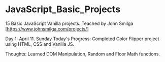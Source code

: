 # JavaScript_Basic_Projects
15 Basic JavaScript Vanilla projects. Teached by John Smilga [https://www.johnsmilga.com/projects/]

Day 1: April 11. Sunday
Today's Progress: Completed Color Flipper project using HTML, CSS and Vanilla JS.

Thoughts: Learned DOM Manipulation, Random and Floor Math functions.
